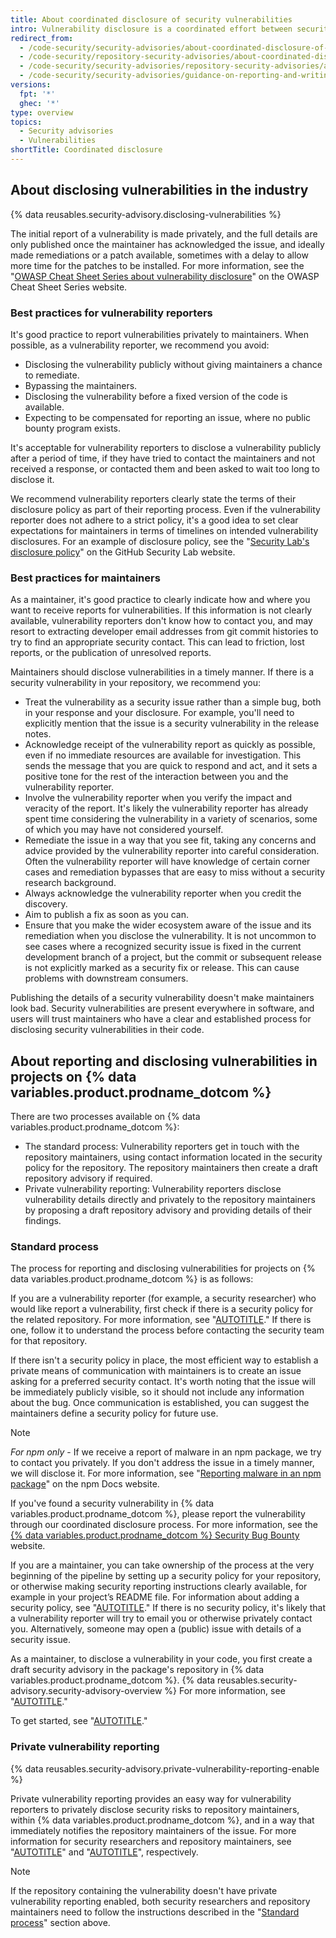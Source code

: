 ```yaml
---
title: About coordinated disclosure of security vulnerabilities
intro: Vulnerability disclosure is a coordinated effort between security reporters and repository maintainers.
redirect_from:
  - /code-security/security-advisories/about-coordinated-disclosure-of-security-vulnerabilities
  - /code-security/repository-security-advisories/about-coordinated-disclosure-of-security-vulnerabilities
  - /code-security/security-advisories/repository-security-advisories/about-coordinated-disclosure-of-security-vulnerabilities
  - /code-security/security-advisories/guidance-on-reporting-and-writing/about-coordinated-disclosure-of-security-vulnerabilities
versions:
  fpt: '*'
  ghec: '*'
type: overview
topics:
  - Security advisories
  - Vulnerabilities
shortTitle: Coordinated disclosure
---
```


## About disclosing vulnerabilities in the industry

{% data reusables.security-advisory.disclosing-vulnerabilities %}

The initial report of a vulnerability is made privately, and the full details are only published once the maintainer has acknowledged the issue, and ideally made remediations or a patch available, sometimes with a delay to allow more time for the patches to be installed. For more information, see the "[OWASP Cheat Sheet Series about vulnerability disclosure](https://cheatsheetseries.owasp.org/cheatsheets/Vulnerability_Disclosure_Cheat_Sheet.html#commercial-and-open-source-software)" on the OWASP Cheat Sheet Series website.

### Best practices for vulnerability reporters

It's good practice to report vulnerabilities privately to maintainers. When possible, as a vulnerability reporter, we recommend you avoid:
* Disclosing the vulnerability publicly without giving maintainers a chance to remediate.
* Bypassing the maintainers.
* Disclosing the vulnerability before a fixed version of the code is available.
* Expecting to be compensated for reporting an issue, where no public bounty program exists.

It's acceptable for vulnerability reporters to disclose a vulnerability publicly after a period of time, if they have tried to contact the maintainers and not received a response, or contacted them and been asked to wait too long to disclose it.

We recommend vulnerability reporters clearly state the terms of their disclosure policy as part of their reporting process. Even if the vulnerability reporter does not adhere to a strict policy, it's a good idea to set clear expectations for maintainers in terms of timelines on intended vulnerability disclosures. For an example of disclosure policy, see the "[Security Lab's disclosure policy](https://securitylab.github.com/advisories#policy)" on the GitHub Security Lab website.

### Best practices for maintainers

As a maintainer, it's good practice to clearly indicate how and where you want to receive reports for vulnerabilities. If this information is not clearly available, vulnerability reporters don't know how to contact you, and may resort to extracting developer email addresses from git commit histories to try to find an appropriate security contact. This can lead to friction, lost reports, or the publication of unresolved reports.

Maintainers should disclose vulnerabilities in a timely manner. If there is a security vulnerability in your repository, we recommend you:
* Treat the vulnerability as a security issue rather than a simple bug, both in your response and your disclosure. For example, you'll need to explicitly mention that the issue is a security vulnerability in the release notes.
* Acknowledge receipt of the vulnerability report as quickly as possible, even if no immediate resources are available for investigation. This sends the message that you are quick to respond and act, and it sets a positive tone for the rest of the interaction between you and the vulnerability reporter.
* Involve the vulnerability reporter when you verify the impact and veracity of the report. It's likely the vulnerability reporter has already spent time considering the vulnerability in a variety of scenarios, some of which you may have not considered yourself.
* Remediate the issue in a way that you see fit, taking any concerns and advice provided by the vulnerability reporter into careful consideration. Often the vulnerability reporter will have knowledge of certain corner cases and remediation bypasses that are easy to miss without a security research background.
* Always acknowledge the vulnerability reporter when you credit the discovery.
* Aim to publish a fix as soon as you can.
* Ensure that you make the wider ecosystem aware of the issue and its remediation when you disclose the vulnerability. It is not uncommon to see cases where a recognized security issue is fixed in the current development branch of a project, but the commit or subsequent release is not explicitly marked as a security fix or release. This can cause problems with downstream consumers.

Publishing the details of a security vulnerability doesn't make maintainers look bad. Security vulnerabilities are present everywhere in software, and users will trust maintainers who have a clear and established process for disclosing security vulnerabilities in their code.

## About reporting and disclosing vulnerabilities in projects on {% data variables.product.prodname_dotcom %}

There are two processes available on {% data variables.product.prodname_dotcom %}:

* The standard process: Vulnerability reporters get in touch with the repository maintainers, using contact information located in the security policy for the repository. The repository maintainers then create a draft repository advisory if required.
* Private vulnerability reporting: Vulnerability reporters disclose vulnerability details directly and privately to the repository maintainers by proposing a draft repository advisory and providing details of their findings.

### Standard process

The process for reporting and disclosing vulnerabilities for projects on {% data variables.product.prodname_dotcom %} is as follows:

 If you are a vulnerability reporter (for example, a security researcher) who would like report a vulnerability, first check if there is a security policy for the related repository. For more information, see "[AUTOTITLE](/code-security/getting-started/adding-a-security-policy-to-your-repository#about-security-policies)." If there is one, follow it to understand the process before contacting the security team for that repository.

 If there isn't a security policy in place, the most efficient way to establish a private means of communication with maintainers is to create an issue asking for a preferred security contact. It's worth noting that the issue will be immediately publicly visible, so it should not include any information about the bug. Once communication is established, you can suggest the maintainers define a security policy for future use.

> [!NOTE]
> _For npm only_ - If we receive a report of malware in an npm package, we try to contact you privately. If you don't address the issue in a timely manner, we will disclose it. For more information, see "[Reporting malware in an npm package](https://docs.npmjs.com/reporting-malware-in-an-npm-package)" on the npm Docs website.

 If you've found a security vulnerability in {% data variables.product.prodname_dotcom %}, please report the vulnerability through our coordinated disclosure process. For more information, see the [{% data variables.product.prodname_dotcom %} Security Bug Bounty](https://bounty.github.com/) website.

 If you are a maintainer, you can take ownership of the process at the very beginning of the pipeline by setting up a security policy for your repository, or otherwise making security reporting instructions clearly available, for example in your project’s README file. For information about adding a security policy, see "[AUTOTITLE](/code-security/getting-started/adding-a-security-policy-to-your-repository#about-security-policies)." If there is no security policy, it's likely that a vulnerability reporter will try to email you or otherwise privately contact you. Alternatively, someone may open a (public) issue with details of a security issue.

 As a maintainer, to disclose a vulnerability in your code, you first create a draft security advisory in the package's repository in {% data variables.product.prodname_dotcom %}. {% data reusables.security-advisory.security-advisory-overview %} For more information, see "[AUTOTITLE](/code-security/security-advisories/working-with-repository-security-advisories/about-repository-security-advisories)."

 To get started, see "[AUTOTITLE](/code-security/security-advisories/working-with-repository-security-advisories/creating-a-repository-security-advisory)."

### Private vulnerability reporting

{% data reusables.security-advisory.private-vulnerability-reporting-enable %}

 Private vulnerability reporting provides an easy way for vulnerability reporters to privately disclose security risks to repository maintainers, within {% data variables.product.prodname_dotcom %}, and in a way that immediately notifies the repository maintainers of the issue. For more information for security researchers and repository maintainers, see "[AUTOTITLE](/code-security/security-advisories/guidance-on-reporting-and-writing-information-about-vulnerabilities/privately-reporting-a-security-vulnerability)" and "[AUTOTITLE](/code-security/security-advisories/guidance-on-reporting-and-writing-information-about-vulnerabilities/managing-privately-reported-security-vulnerabilities)", respectively.

> [!NOTE]
> If the repository containing the vulnerability doesn't have private vulnerability reporting enabled, both security researchers and repository maintainers need to follow the instructions described in the "[Standard process](#standard-process)" section above.
